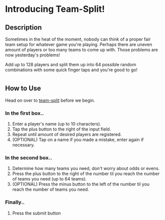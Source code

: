 # Introducing Team-Split!

## Description
Sometimes in the heat of the moment, nobody can think of a proper fair team setup for whatever game you're playing. Perhaps there are uneven amount of players or too many teams to come up with. Those problems are now yesterday's problems! 

Add up to 128 players and split them up into 64 possible random combinations with some quick finger taps and you're good to go!

#

## How to Use

Head on over to [team-split](https://team-split.vercel.app/) before we begin.

### In the first box..
1. Enter a player's name (up to 10 characters).
2. Tap the plus button to the right of the input field.
3. Repeat until amount of desired players are registered.
4. (OPTIONAL) Tap on a name if you made a mistake, enter again if necessary.

### In the second box..
1. Determine how many teams you need, don't worry about odds or evens.
2. Press the plus button to the right of the number til you reach the number of teams you need (up to 64 teams).
3. (OPTIONAL) Press the minus button to the left of the number til you reach the number of teams you need.

### Finally..
1. Press the submit button